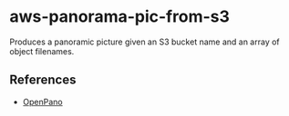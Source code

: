 # aws-panorama-pic-from-s3

Produces a panoramic picture given an S3 bucket name and an array of object filenames.

## References

- [OpenPano](https://github.com/ppwwyyxx/OpenPano)
